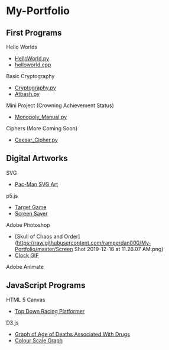 # My-Portfolio

## First Programs
Hello Worlds
* [HelloWorld.py](https://raw.githubusercontent.com/ramperdan000/My-Portfolio/master/HelloWorld.py)
* [helloworld.cpp](https://raw.githubusercontent.com/ramperdan000/My-Portfolio/master/helloworld.cpp)

Basic Cryptography
* [Cryptography.py](https://raw.githubusercontent.com/ramperdan000/My-Portfolio/master/Cryptography.py)
* [Atbash.py](https://raw.githubusercontent.com/ramperdan000/My-Portfolio/master/Atbash.py)

Mini Project (Crowning Achievement Status)
* [Monopoly_Manual.py](https://raw.githubusercontent.com/ramperdan000/My-Portfolio/master/Monopoly_Manual.py)

Ciphers (More Coming Soon)
* [Caesar_Cipher.py](https://raw.githubusercontent.com/ramperdan000/My-Portfolio/master/Caesar_Cipher.py)

## Digital Artworks
SVG
* [Pac-Man SVG Art](https://PuckMan--danielrampersau.repl.co)

p5.js
* [Target Game](https://repl.it/@DanielRampersau/Target-Game)
* [Screen Saver](https://Screen-Saver.danielrampersau.repl.co)

Adobe Photoshop
* [Skull of Chaos and Order](https://raw.githubusercontent.com/ramperdan000/My-Portfolio/master/Screen Shot 2019-12-16 at 11.26.07 AM.png)
* [Clock GIF](https://raw.githubusercontent.com/ramperdan000/My-Portfolio/master/Clock.gif)

Adobe Animate


## JavaScript Programs
HTML 5 Canvas
* [Top Down Racing Platformer](https://Canvas.danielrampersau.repl.co)

D3.js
* [Graph of Age of Deaths Associated With Drugs](https://D3-Graph-With-External-Data--danielrampersau.repl.co)
* [Colour Scale Graph](https://Colour-Scale--danielrampersau.repl.co)
